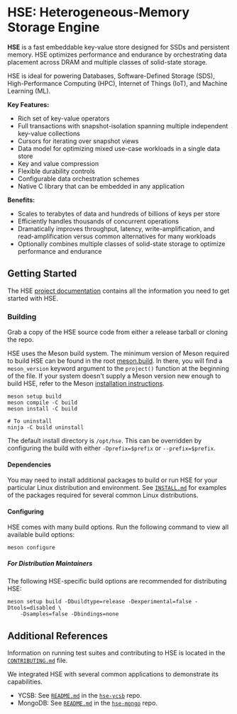 <!--
SPDX-License-Identifier: Apache-2.0 OR MIT

SPDX-FileCopyrightText: Copyright 2020 Micron Technology, Inc.
-->

# HSE: Heterogeneous-Memory Storage Engine

**HSE** is a fast embeddable key-value store designed for SSDs and
persistent memory.
HSE optimizes performance and endurance by orchestrating data
placement across DRAM and multiple classes of solid-state storage.

HSE is ideal for powering Databases, Software-Defined Storage (SDS),
High-Performance Computing (HPC), Internet of Things (IoT),
and Machine Learning (ML).

**Key Features:**

* Rich set of key-value operators
* Full transactions with snapshot-isolation spanning multiple independent
key-value collections
* Cursors for iterating over snapshot views
* Data model for optimizing mixed use-case workloads in a single data store
* Key and value compression
* Flexible durability controls
* Configurable data orchestration schemes
* Native C library that can be embedded in any application

**Benefits:**

* Scales to terabytes of data and hundreds of billions of keys per store
* Efficiently handles thousands of concurrent operations
* Dramatically improves throughput, latency, write-amplification,
and read-amplification versus common alternatives for many workloads
* Optionally combines multiple classes of solid-state storage to
optimize performance and endurance

## Getting Started

The HSE [project documentation](https://hse-project.github.io/)
contains all the information you need to get started with HSE.

### Building

Grab a copy of the HSE source code from either a release tarball or cloning the
repo.

HSE uses the Meson build system. The minimum version of Meson required to build
HSE can be found in the root [meson.build](./meson.build). In there, you will
find a `meson_version` keyword argument to the `project()` function at the
beginning of the file. If your system doesn't supply a Meson version new enough
to build HSE, refer to the Meson
[installation instructions](https://mesonbuild.com/Getting-meson.html).

```shell
meson setup build
meson compile -C build
meson install -C build

# To uninstall
ninja -C build uninstall
```

The default install directory is `/opt/hse`. This can be overridden by
configuring the build with either `-Dprefix=$prefix` or `--prefix=$prefix`.

#### Dependencies

You may need to install additional packages to build or run HSE for your
particular Linux distribution and environment.
See [`INSTALL.md`](https://github.com/hse-project/hse/blob/master/INSTALL.md)
for examples of the packages required for several common Linux distributions.

#### Configuring

HSE comes with many build options. Run the following command to view all
available build options:

```shell
meson configure
```

##### For Distribution Maintainers

The following HSE-specific build options are recommended for distributing HSE:

```shell
meson setup build -Dbuildtype=release -Dexperimental=false -Dtools=disabled \
    -Dsamples=false -Dbindings=none
```

## Additional References

Information on running test suites and contributing to HSE is located in the
[`CONTRIBUTING.md`](./CONTRIBUTING.md) file.

We integrated HSE with several common applications to demonstrate its
capabilities.

* YCSB: See [`README.md`](https://github.com/hse-project/hse-ycsb/blob/v0.17.0-hse/hse/README.md) in the [`hse-ycsb`](https://github.com/hse-project/hse-ycsb) repo.
* MongoDB: See [`README.md`](https://github.com/hse-project/hse-mongo/blob/v3.4.17-hse/src/mongo/db/storage/hse/README.md) in the [`hse-mongo`](https://github.com/hse-project/hse-mongo) repo.
